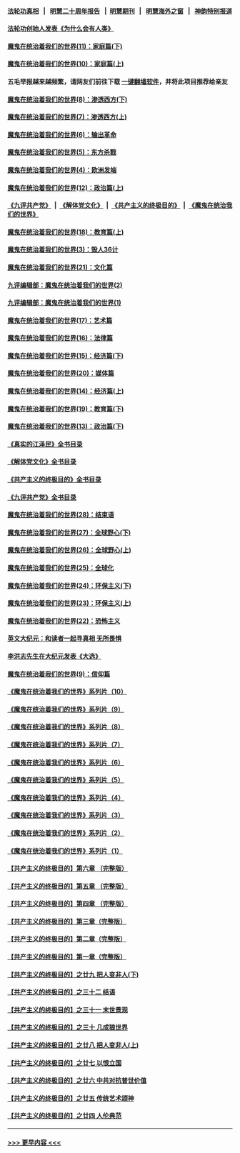 #### [法轮功真相](https://github.com/gfw-breaker/truth/blob/master/README.md?t=0) &nbsp;&nbsp;|&nbsp;&nbsp; [明慧二十周年报告](https://github.com/gfw-breaker/mh-reports/blob/master/README.md?t=0) &nbsp;&nbsp;|&nbsp;&nbsp;[明慧期刊](https://github.com/gfw-breaker/mh-qikan) &nbsp;&nbsp;|&nbsp;&nbsp; [明慧海外之窗](https://github.com/gfw-breaker/mh-news/blob/master/README.md?t=0) &nbsp;&nbsp;|&nbsp;&nbsp; [神韵特别报道](https://github.com/gfw-breaker/mh-news/blob/master/shenyun.md?t=0)
#### [法轮功创始人发表《为什么会有人类》](../pages/nsc422/n13912117.md?t=02251543) 
#### [魔鬼在统治着我们的世界(11)：家庭篇(下)](../pages/nsc422/n10440961.md?t=02251543) 
#### [魔鬼在统治着我们的世界(10)：家庭篇(上)](../pages/nsc422/n10435448.md?t=02251543) 
#### 五毛举报越来越频繁，请网友们前往下载 [一键翻墙软件](https://github.com/gfw-breaker/ssr-accounts)，并将此项目推荐给亲友
#### [魔鬼在统治着我们的世界(8)：渗透西方(下)](../pages/nsc422/n10429603.md?t=02251543) 
#### [魔鬼在统治着我们的世界(7)：渗透西方(上)](../pages/nsc422/n10426013.md?t=02251543) 
#### [魔鬼在统治着我们的世界(6)：输出革命](../pages/nsc422/n10421536.md?t=02251543) 
#### [魔鬼在统治着我们的世界(5)：东方杀戮](../pages/nsc422/n10417707.md?t=02251543) 
#### [魔鬼在统治着我们的世界(4)：欧洲发端](../pages/nsc422/n10414890.md?t=02251543) 
#### [魔鬼在统治着我们的世界(12)：政治篇(上)](../pages/nsc422/n10444576.md?t=02251543) 
#### [《九评共产党》](https://github.com/begood0513/9ping.md/blob/master/README.md) &nbsp;|&nbsp; [《解体党文化》](../../../../jtdwh.md/blob/master/README.md)  &nbsp;|&nbsp; [《共产主义的终极目的》](../../../../gczydzjmd.md/blob/master/README.md) &nbsp;|&nbsp; [《魔鬼在统治我们的世界》](../../../../mgztzwmdsj.md/blob/master/README.md) 
#### [魔鬼在统治着我们的世界(18)：教育篇(上)](../pages/nsc422/n10526970.md?t=02251543) 
#### [魔鬼在统治着我们的世界(3)：毁人36计](../pages/nsc422/n10411583.md?t=02251543) 
#### [魔鬼在统治着我们的世界(21)：文化篇](../pages/nsc422/n10597706.md?t=02251543) 
#### [九评编辑部：魔鬼在统治着我们的世界(2)](../pages/nsc422/n10410036.md?t=02251543) 
#### [九评编辑部：魔鬼在统治着我们的世界(1)](../pages/nsc422/n10406825.md?t=02251543) 
#### [魔鬼在统治着我们的世界(17)：艺术篇](../pages/nsc422/n10499093.md?t=02251543) 
#### [魔鬼在统治着我们的世界(16)：法律篇](../pages/nsc422/n10485969.md?t=02251543) 
#### [魔鬼在统治着我们的世界(15)：经济篇(下)](../pages/nsc422/n10469975.md?t=02251543) 
#### [魔鬼在统治着我们的世界(20)：媒体篇](../pages/nsc422/n10586579.md?t=02251543) 
#### [魔鬼在统治着我们的世界(14)：经济篇(上)](../pages/nsc422/n10457370.md?t=02251543) 
#### [魔鬼在统治着我们的世界(19)：教育篇(下)](../pages/nsc422/n10564808.md?t=02251543) 
#### [魔鬼在统治着我们的世界(13)：政治篇(下)](../pages/nsc422/n10448270.md?t=02251543) 
#### [《真实的江泽民》全书目录](../pages/nsc422/n13721399.md?t=02251543) 
#### [《解体党文化》全书目录](../pages/nsc422/n13721157.md?t=02251543) 
#### [《共产主义的终极目的》全书目录](../pages/nsc422/n13721048.md?t=02251543) 
#### [《九评共产党》全书目录](../pages/nsc422/n13708085.md?t=02251543) 
#### [魔鬼在统治着我们的世界(28)：结束语](../pages/nsc422/n10936246.md?t=02251543) 
#### [魔鬼在统治着我们的世界(27)：全球野心(下)](../pages/nsc422/n10928319.md?t=02251543) 
#### [魔鬼在统治着我们的世界(26)：全球野心(上)](../pages/nsc422/n10900318.md?t=02251543) 
#### [魔鬼在统治着我们的世界(25)：全球化](../pages/nsc422/n10788205.md?t=02251543) 
#### [魔鬼在统治着我们的世界(24)：环保主义(下)](../pages/nsc422/n10695307.md?t=02251543) 
#### [魔鬼在统治着我们的世界(23)：环保主义(上)](../pages/nsc422/n10688613.md?t=02251543) 
#### [魔鬼在统治着我们的世界(22)：恐怖主义](../pages/nsc422/n10614727.md?t=02251543) 
#### [英文大纪元：和读者一起寻真相 无所畏惧](../pages/nsc422/n12542027.md?t=02251543) 
#### [李洪志先生在大纪元发表《大选》](../pages/nsc422/n12534746.md?t=02251543) 
#### [魔鬼在统治着我们的世界(9)：信仰篇](../pages/nsc422/n10432159.md?t=02251543) 
#### [《魔鬼在统治着我们的世界》系列片（10）](../pages/nsc422/n12292670.md?t=02251543) 
#### [《魔鬼在统治着我们的世界》系列片（9）](../pages/nsc422/n12290859.md?t=02251543) 
#### [《魔鬼在统治着我们的世界》系列片（8）](../pages/nsc422/n12287445.md?t=02251543) 
#### [《魔鬼在统治着我们的世界》系列片（7）](../pages/nsc422/n12283425.md?t=02251543) 
#### [《魔鬼在统治着我们的世界》系列片（6）](../pages/nsc422/n12282314.md?t=02251543) 
#### [《魔鬼在统治着我们的世界》系列片（5）](../pages/nsc422/n12281419.md?t=02251543) 
#### [《魔鬼在统治着我们的世界》系列片（4）](../pages/nsc422/n12274024.md?t=02251543) 
#### [《魔鬼在统治着我们的世界》系列片（3）](../pages/nsc422/n12271322.md?t=02251543) 
#### [《魔鬼在统治着我们的世界》系列片（2）](../pages/nsc422/n12269049.md?t=02251543) 
#### [《魔鬼在统治着我们的世界》系列片（1）](../pages/nsc422/n12267575.md?t=02251543) 
#### [【共产主义的终极目的】第六章 （完整版）](../pages/nsc422/n11428913.md?t=02251543) 
#### [【共产主义的终极目的】第五章 （完整版）](../pages/nsc422/n11428912.md?t=02251543) 
#### [【共产主义的终极目的】第四章 （完整版）](../pages/nsc422/n11428907.md?t=02251543) 
#### [【共产主义的终极目的】第三章（完整版）](../pages/nsc422/n11428848.md?t=02251543) 
#### [【共产主义的终极目的】第二章（完整版）](../pages/nsc422/n11428831.md?t=02251543) 
#### [【共产主义的终极目的】第一章（完整版）](../pages/nsc422/n11417651.md?t=02251543) 
#### [【共产主义的终极目的】之廿九 把人变非人(下)](../pages/nsc422/n11344140.md?t=02251543) 
#### [【共产主义的终极目的】之三十二 结语](../pages/nsc422/n11360535.md?t=02251543) 
#### [【共产主义的终极目的】之三十一 末世景观](../pages/nsc422/n11351129.md?t=02251543) 
#### [【共产主义的终极目的】之三十 几成狼世界](../pages/nsc422/n11348280.md?t=02251543) 
#### [【共产主义的终极目的】之廿八 把人变非人(上)](../pages/nsc422/n11340492.md?t=02251543) 
#### [【共产主义的终极目的】之廿七 以恨立国](../pages/nsc422/n11336944.md?t=02251543) 
#### [【共产主义的终极目的】之廿六 中共对抗普世价值](../pages/nsc422/n11324785.md?t=02251543) 
#### [【共产主义的终极目的】之廿五 传统艺术颂神](../pages/nsc422/n11296396.md?t=02251543) 
#### [【共产主义的终极目的】之廿四 人伦典范](../pages/nsc422/n11296397.md?t=02251543) 

----
#### [ >>> 更早内容 <<< ](../indexes/nsc422-earlier.md)
